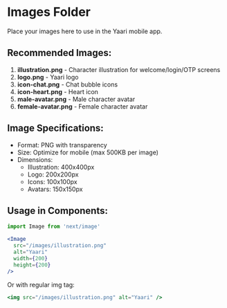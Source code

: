 # Images Folder

Place your images here to use in the Yaari mobile app.

## Recommended Images:

1. **illustration.png** - Character illustration for welcome/login/OTP screens
2. **logo.png** - Yaari logo
3. **icon-chat.png** - Chat bubble icons
4. **icon-heart.png** - Heart icon
5. **male-avatar.png** - Male character avatar
6. **female-avatar.png** - Female character avatar

## Image Specifications:

- Format: PNG with transparency
- Size: Optimize for mobile (max 500KB per image)
- Dimensions: 
  - Illustration: 400x400px
  - Logo: 200x200px
  - Icons: 100x100px
  - Avatars: 150x150px

## Usage in Components:

```jsx
import Image from 'next/image'

<Image 
  src="/images/illustration.png" 
  alt="Yaari" 
  width={200} 
  height={200}
/>
```

Or with regular img tag:

```jsx
<img src="/images/illustration.png" alt="Yaari" />
```

